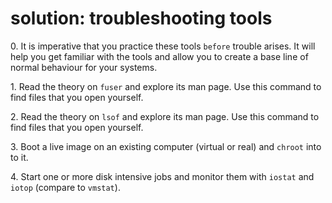 # solution: troubleshooting tools

0\. It is imperative that you practice these tools `before` trouble
arises. It will help you get familiar with the tools and allow you to
create a base line of normal behaviour for your systems.

1\. Read the theory on `fuser` and explore its man page. Use this
command to find files that you open yourself.

2\. Read the theory on `lsof` and explore its man page. Use this command
to find files that you open yourself.

3\. Boot a live image on an existing computer (virtual or real) and
`chroot` into to it.

4\. Start one or more disk intensive jobs and monitor them with `iostat`
and `iotop` (compare to `vmstat`).
